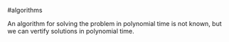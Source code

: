
#algorithms 

An algorithm for solving the problem in polynomial time is not known, but we can vertify solutions in polynomial time.
